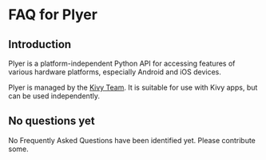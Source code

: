 # FAQ for Plyer

## Introduction

Plyer is a platform-independent Python API for accessing features
of various hardware platforms, especially Android and iOS devices.

Plyer is managed by the [Kivy Team](https://kivy.org/about.html). It is suitable for
use with Kivy apps, but can be used independently.

## No questions yet

No Frequently Asked Questions have been identified yet. Please contribute some.

